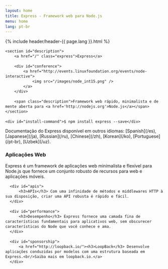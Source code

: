 ```yaml
---
layout: home
title: Express - Framework web para Node.js
menu: home
lang: pt-br
---
```


<section id="home-content">
    {% include header/header-{{ page.lang }}.html %}
    <div id="overlay"></div>
    
    <section id="description">
        <a href="/" class="express">Express</a>

        <div id="conference">
            <a href="http://events.linuxfoundation.org/events/node-interactive">
                <img src="/images/node_int15.png" />
            </a>
        </div>

        <span class="description">Framework web rápido, minimalista e de mente aberta para <a href='http://nodejs.org'>Node.js</a></span>
    </section>
    
    <div id="install-command">$ npm install express --save</div>
</section>

<section id="doc-langs" markdown="1">
  Documentação do Express disponível em outros idiomas: [Spanish](/es), [Japanese](/ja), [Russian](/ru), [Chinese](/zh), [Korean](/ko), [Portuguese](/pt-br), [Uzbek](/uz).
</section>

<section id="intro">

  <div id="boxes" class="clearfix">
      <div id="web-applications">
          <h3>Aplicações Web</h3> Express é um framework de aplicações web minimalista e flexível para Node.js que fornece um conjunto robusto de recursos para web e aplicações móveis.
      </div>

      <div id="apis">
          <h3>APIs</h3> Com uma infinidade de métodos e middlewares HTTP à sua disposição, criar uma API robusta é rápido e fácil.
      </div>

      <div id="performance">
          <h3>Desempenho</h3> Express fornece uma camada fina de características fundamentais para aplicativos web, sem obscurecer características do Node que você conhece e ama.
      </div>

      <div id="sponsorship">
          <a href="http://loopback.io/"><h3>LoopBack</h3> Desenvolve aplicações conduzidas por modelos com uma estrutura baseada em Express.<br/>Saiba mais em loopback.io.</a>
      </div>
  </div>

</section>

<!-- <section id="announcements">
  {% include announcement/announcement-{{ page.lang }}.md %}
</section> -->
